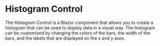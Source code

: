 # Histogram Control
The Histogram Control is a Blazor component that allows you to create a histogram that can be used to display data in a visual way. The histogram can be customized by changing the colors of the bars, the width of the bars, and the labels that are displayed on the x and y axes.